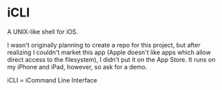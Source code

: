 iCLI
====

A UNIX-like shell for iOS.

I wasn't originally planning to create a repo for this project, but after realizing I couldn't market this app (Apple doesn't like apps which allow direct access to the filesystem), I didn't put it on the App Store. It runs on my iPhone and iPad, however, so ask for a demo.


iCLI = iCommand Line Interface

